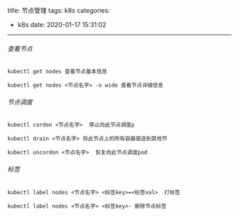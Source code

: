 title: 节点管理
tags: k8s
categories:
  - k8s
date: 2020-01-17 15:31:02
---
###### 查看节点
<!--more-->

    kubectl get nodes 查看节点基本信息
    
    kubectl get nodes <节点名字> -o wide 查看节点详细信息

###### 节点调度

    kubectl cordon <节点名字>  停止向此节点调度p   

    kubectl drain <节点名字> 将此节点上的所有容器驱逐到其他节  

    kubectl uncordon <节点名字>  恢复向此节点调度pod

###### 标签

    kubectl label nodes <节点名字> <标签key>=<标签val>  打标签

    kubectl label nodes <节点名字> <标签key>- 删除节点标签
